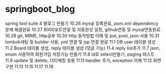 # springboot_blog
spring tool suite 4
블로그 만들기
10.26 mysql 등록완료, pom.xml dependency 문제 해결완료
10.27 8000포트연결 및 자동완성 설정, github연동 및 mysql연동완료
10.28 git, MIME, http공부
10.30 http 동작방법 이해 및 put, post, json 사용
10.31 lombok세팅 및 builder 사용, yml 연결 및 jsp 연결 완료
11.1 DB user 테이블 생성
11.2 Board 테이블 생성, reply 테이블 생성 (댓글 기능)
11.4 reply list추가
11.7 json, enum 사용하여 회원가입 저장기능 만들기
11.8 id로 select만들기, paging 테스트
11.9 update 및 delete, 더티체킹 응용 
11.11 handler 추가, exception 이해
11.12 화면 구현
11.13 
11.15 
11.17
11.18
